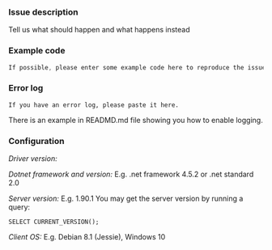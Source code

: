 ### Issue description
Tell us what should happen and what happens instead

### Example code
```cs
If possible, please enter some example code here to reproduce the issue.
```

### Error log
```
If you have an error log, please paste it here.
```
There is an example in READMD.md file showing you how to enable logging.

### Configuration
*Driver version:*

*Dotnet framework and version:* E.g. .net framework 4.5.2 or .net standard 2.0

*Server version:* E.g. 1.90.1
You may get the server version by running a query:
```
SELECT CURRENT_VERSION();
```

*Client OS:* E.g. Debian 8.1 (Jessie), Windows 10
